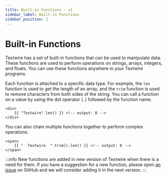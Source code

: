 ```yaml
---
title: Built-in Functions - v1
sidebar_label: Built-in Functions
sidebar_position: 2
---
```


# Built-in Functions
Textwire has a set of built-in functions that can be used to manipulate data. These functions are used to perform operations on strings, arrays, integers, and floats. You can use these functions anywhere in your Textwire programs.

Each function is attached to a specific data type. For example, the `len` function is used to get the length of an array, and the `trim` function is used to remove characters from both sides of the string. You can call a function on a value by using the dot operator (`.`) followed by the function name.

```textwire
<div>
    {{ "Textwire".len() }} <!-- output: 8 -->
</div>
```

You can also chain multiple functions together to perform complex operations.

```textwire
<span>
    {{ "  Textwire  ".trim().len() }} <!-- output: 8 -->
</span>
```

:::info
New functions are added in new version of Textwire when there is a need for them. If you have a suggestion for a new function, please open [an issue](https://github.com/textwire/textwire/issues/new) on GitHub and we will consider adding it in the next version.
:::
